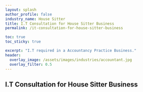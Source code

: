 ```yaml
---
layout: splash 
author_profile: false 
industry_name: House Sitter
title: I.T Consultation for House Sitter Business
permalink: /it-consultation-for-house-sitter-business

toc: true
toc_sticky: true

excerpt: "I.T required in a Accountancy Practice Business."
header:
  overlay_image: /assets/images/industries/accountant.jpg
  overlay_filter: 0.5 
---
```


## I.T Consultation for House Sitter Business